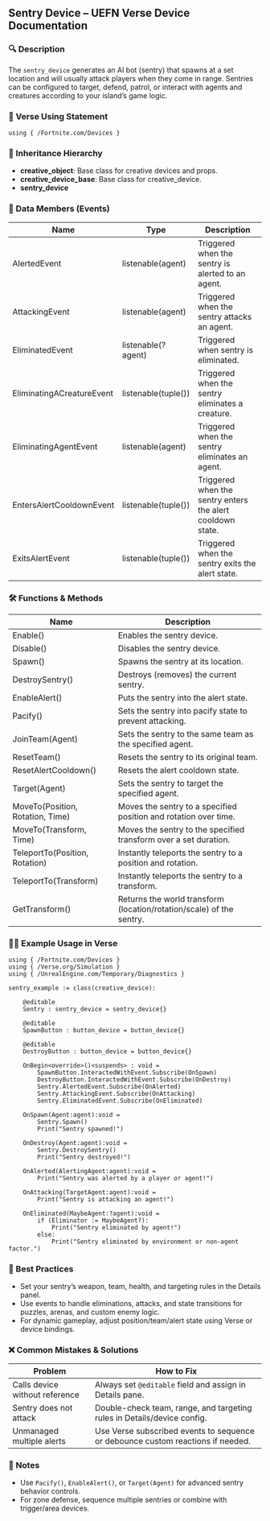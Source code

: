 ## Sentry Device – UEFN Verse Device Documentation

### 🔍 Description
The `sentry_device` generates an AI bot (sentry) that spawns at a set location and will usually attack players when they come in range. Sentries can be configured to target, defend, patrol, or interact with agents and creatures according to your island’s game logic.

### 🧱 Verse Using Statement
```verse
using { /Fortnite.com/Devices }
```

### 🔗 Inheritance Hierarchy
- **creative_object**: Base class for creative devices and props.
- **creative_device_base**: Base class for creative_device.
- **sentry_device**

### 🧩 Data Members (Events)
| Name                        | Type                  | Description                                                                 |
|-----------------------------|------------------------|-----------------------------------------------------------------------------|
| AlertedEvent               | listenable(agent)     | Triggered when the sentry is alerted to an agent.                          |
| AttackingEvent             | listenable(agent)     | Triggered when the sentry attacks an agent.                                |
| EliminatedEvent            | listenable(?agent)    | Triggered when sentry is eliminated.                                       |
| EliminatingACreatureEvent | listenable(tuple())   | Triggered when the sentry eliminates a creature.                           |
| EliminatingAgentEvent     | listenable(agent)     | Triggered when the sentry eliminates an agent.                             |
| EntersAlertCooldownEvent  | listenable(tuple())   | Triggered when the sentry enters the alert cooldown state.                |
| ExitsAlertEvent           | listenable(tuple())   | Triggered when the sentry exits the alert state.                           |

### 🛠️ Functions & Methods
| Name                    | Description                                                                 |
|-------------------------|-----------------------------------------------------------------------------|
| Enable()               | Enables the sentry device.                                                 |
| Disable()              | Disables the sentry device.                                                |
| Spawn()                | Spawns the sentry at its location.                                         |
| DestroySentry()        | Destroys (removes) the current sentry.                                     |
| EnableAlert()          | Puts the sentry into the alert state.                                      |
| Pacify()               | Sets the sentry into pacify state to prevent attacking.                    |
| JoinTeam(Agent)        | Sets the sentry to the same team as the specified agent.                   |
| ResetTeam()            | Resets the sentry to its original team.                                    |
| ResetAlertCooldown()   | Resets the alert cooldown state.                                           |
| Target(Agent)          | Sets the sentry to target the specified agent.                             |
| MoveTo(Position, Rotation, Time) | Moves the sentry to a specified position and rotation over time.     |
| MoveTo(Transform, Time)         | Moves the sentry to the specified transform over a set duration.     |
| TeleportTo(Position, Rotation)  | Instantly teleports the sentry to a position and rotation.            |
| TeleportTo(Transform)          | Instantly teleports the sentry to a transform.                       |
| GetTransform()         | Returns the world transform (location/rotation/scale) of the sentry.        |

### 🧑‍💻 Example Usage in Verse
```verse
using { /Fortnite.com/Devices }
using { /Verse.org/Simulation }
using { /UnrealEngine.com/Temporary/Diagnostics }

sentry_example := class(creative_device):

    @editable
    Sentry : sentry_device = sentry_device{}

    @editable
    SpawnButton : button_device = button_device{}

    @editable
    DestroyButton : button_device = button_device{}

    OnBegin<override>()<suspends> : void =
        SpawnButton.InteractedWithEvent.Subscribe(OnSpawn)
        DestroyButton.InteractedWithEvent.Subscribe(OnDestroy)
        Sentry.AlertedEvent.Subscribe(OnAlerted)
        Sentry.AttackingEvent.Subscribe(OnAttacking)
        Sentry.EliminatedEvent.Subscribe(OnEliminated)

    OnSpawn(Agent:agent):void =
        Sentry.Spawn()
        Print("Sentry spawned!")

    OnDestroy(Agent:agent):void =
        Sentry.DestroySentry()
        Print("Sentry destroyed!")

    OnAlerted(AlertingAgent:agent):void =
        Print("Sentry was alerted by a player or agent!")

    OnAttacking(TargetAgent:agent):void =
        Print("Sentry is attacking an agent!")

    OnEliminated(MaybeAgent:?agent):void =
        if (Eliminator := MaybeAgent?):
            Print("Sentry eliminated by agent!")
        else:
            Print("Sentry eliminated by environment or non-agent factor.")
```

### 🧠 Best Practices
- Set your sentry’s weapon, team, health, and targeting rules in the Details panel.
- Use events to handle eliminations, attacks, and state transitions for puzzles, arenas, and custom enemy logic.
- For dynamic gameplay, adjust position/team/alert state using Verse or device bindings.

### ❌ Common Mistakes & Solutions
| Problem                            | How to Fix                                                                        |
|------------------------------------|-----------------------------------------------------------------------------------|
| Calls device without reference     | Always set `@editable` field and assign in Details pane.                         |
| Sentry does not attack             | Double-check team, range, and targeting rules in Details/device config.          |
| Unmanaged multiple alerts          | Use Verse subscribed events to sequence or debounce custom reactions if needed.  |

### 📅 Notes
- Use `Pacify()`, `EnableAlert()`, or `Target(Agent)` for advanced sentry behavior controls.
- For zone defense, sequence multiple sentries or combine with trigger/area devices.

